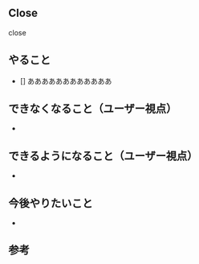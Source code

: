 ## Close
close


## やること

- [] ああああああああああああ

## できなくなること（ユーザー視点）

- 

## できるようになること（ユーザー視点）

- 

## 今後やりたいこと

- 

## 参考
